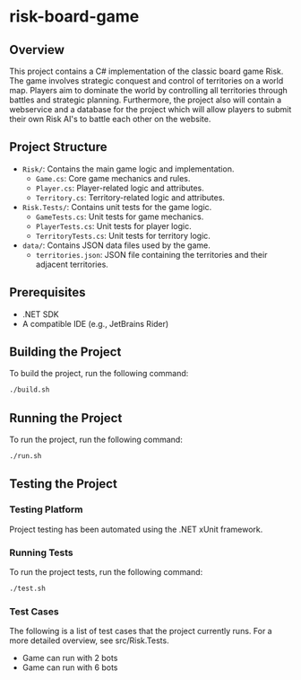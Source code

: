 # risk-board-game

## Overview

This project contains a C# implementation of the classic board game Risk. The game involves strategic conquest and control of territories on a world map. Players aim to dominate the world by controlling all territories through battles and strategic planning.
Furthermore, the project also will contain a webservice and a database for the project which will allow players to submit their own Risk AI's to battle each other on the website.

## Project Structure

- `Risk/`: Contains the main game logic and implementation.
    - `Game.cs`: Core game mechanics and rules.
    - `Player.cs`: Player-related logic and attributes.
    - `Territory.cs`: Territory-related logic and attributes.
- `Risk.Tests/`: Contains unit tests for the game logic.
    - `GameTests.cs`: Unit tests for game mechanics.
    - `PlayerTests.cs`: Unit tests for player logic.
    - `TerritoryTests.cs`: Unit tests for territory logic.
- `data/`: Contains JSON data files used by the game.
    - `territories.json`: JSON file containing the territories and their adjacent territories.

## Prerequisites

- .NET SDK
- A compatible IDE (e.g., JetBrains Rider)

## Building the Project

To build the project, run the following command:
```sh
./build.sh
```

## Running the Project

To run the project, run the following command:
```sh
./run.sh
```

## Testing the Project

### Testing Platform

Project testing has been automated using the .NET xUnit framework.

### Running Tests

To run the project tests, run the following command:
```sh
./test.sh
```

### Test Cases

The following is a list of test cases that the project currently runs. For a more detailed overview, see src/Risk.Tests.

* Game can run with 2 bots
* Game can run with 6 bots
